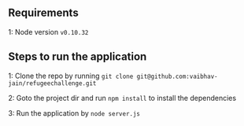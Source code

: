 ## Requirements

1: Node version `v0.10.32`

## Steps to run the application

1: Clone the repo by running `git clone git@github.com:vaibhav-jain/refugeechallenge.git`

2: Goto the project dir and run `npm install` to install the dependencies

3: Run the application by `node server.js`


